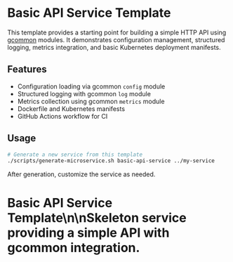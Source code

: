 <!-- file: templates/basic-api-service/README.md -->
<!-- version: 1.0.0 -->
<!-- guid: 1fd546ec-7000-4b7b-a3aa-51e097d15ce3 -->

# Basic API Service Template

This template provides a starting point for building a simple HTTP API using [gcommon](https://github.com/jdfalk/gcommon) modules. It demonstrates configuration management, structured logging, metrics integration, and basic Kubernetes
deployment manifests.

## Features

- Configuration loading via gcommon `config` module
- Structured logging with gcommon `log` module
- Metrics collection using gcommon `metrics` module
- Dockerfile and Kubernetes manifests
- GitHub Actions workflow for CI

## Usage

```bash
# Generate a new service from this template
./scripts/generate-microservice.sh basic-api-service ../my-service
```

After generation, customize the service as needed.

# Basic API Service Template\n\nSkeleton service providing a simple API with gcommon integration.
